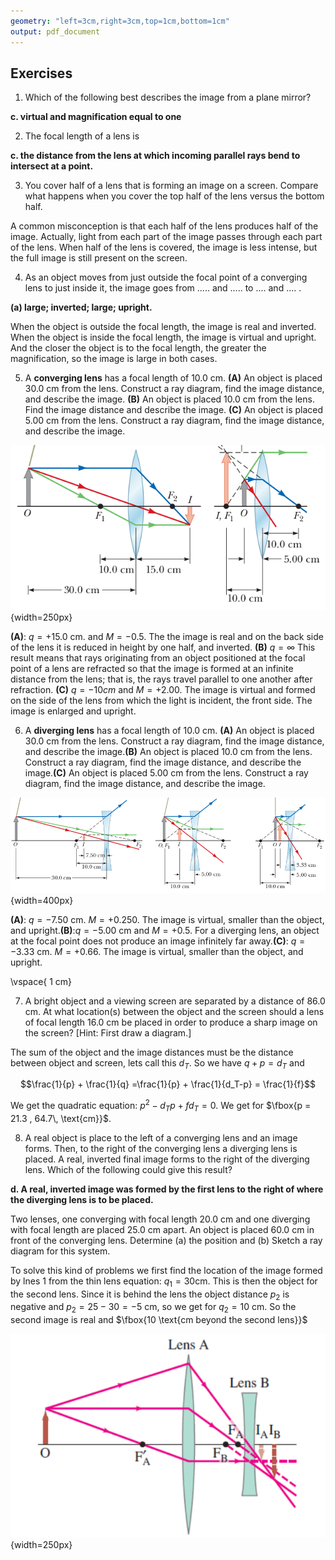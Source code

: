 ```yaml
---
geometry: "left=3cm,right=3cm,top=1cm,bottom=1cm"
output: pdf_document
---
```


## Exercises

1)  Which of the following best describes the image from a plane mirror?

**c. virtual and magnification equal to one**


2) The focal length of a lens is

**c. the distance from the lens at which incoming parallel rays bend to intersect
at a point.**

3) You cover half of a lens that is forming an image on a screen. Compare what happens when you cover the top half of the lens versus the bottom half.

A common misconception is that each half of the lens produces half of the image. Actually, light from each part of the image passes through each part of the lens. When half of the lens is covered, the image is less intense, but the full image is still present on the screen. 

4) As an object moves from just outside the focal point of a converging lens to just inside it, the image goes from .....  and .....  to ....  and ....   .

**(a) large; inverted; large; upright.**

When the object is outside the focal length, the image is real and inverted. When the object is inside the focal length, the image is virtual and upright. And the closer the object is to the focal length, the greater the magnification, so the image is large in both cases. 



5) A **converging lens** has a focal length of 10.0 cm. **(A)** An object is placed 30.0 cm from the lens. Construct a ray diagram, find the image distance, and describe the image. **(B)** An object is placed 10.0 cm from the lens. Find the image distance and describe the image. **(C)** An object is placed 5.00 cm from the lens. Construct a ray diagram, find the image distance, and describe the image.

![](conv.png){width=250px}

**(A)**: $q = + 15.0$ cm. and $M= -0.5$. The the image is real and on the back side of the lens it is reduced in height by one half, and inverted. **(B)** $q=\infty$ This result means that rays originating from an object positioned at the focal point of a lens are refracted so that the image is formed at an infinite distance from the lens; that is, the rays travel parallel to one another after refraction. **(C)** $q=-10cm$ and $M=+2.00$. The image is virtual and formed on the side of the lens from which the light is incident, the front side. The image is enlarged and upright.


6) A **diverging lens** has a focal length of 10.0 cm. **(A)** An object is placed 30.0 cm from the lens. Construct a ray diagram, find the image distance, and describe the image.**(B)** An object is placed 10.0 cm from the lens. Construct a ray diagram, find the image distance, and describe the image.**(C)** An object is placed 5.00 cm from the lens. Construct a ray diagram, find the image distance, and describe the image.


![](divv.png){width=400px}

**(A)**: $q=-7.50$ cm. $M=+0.250$. The image is virtual, smaller than the object, and upright.**(B)**:$q=-5.00$ cm and $M=+0.5$.  For a diverging lens, an object at the focal point does not produce an image infinitely far away.**(C)**: $q=-3.33$ cm. $M=+0.66$. The image is virtual, smaller than the object, and upright.

\vspace{ 1 cm}

7) A bright object and a viewing screen are separated by
a distance of 86.0 cm. At what location(s) between the
object and the screen should a lens of focal length 16.0 cm
be placed in order to produce a sharp image on the screen?
[Hint: First draw a diagram.]

The sum of the object and the image distances must be the distance between object and screen, lets call this $d_T$. So we have $q + p = d_T$ and 

$$\frac{1}{p} + \frac{1}{q} =\frac{1}{p} + \frac{1}{d_T-p} = \frac{1}{f}$$

We get the quadratic equation: $p^2 - d_T p + f d_T =0$. We get for $\fbox{p = 21.3 , 64.7\, \text{cm}}$. 


8) A real object is place to the left of a converging lens and an image forms. Then, to the right of the converging lens a diverging lens is placed. A real, inverted final image forms to the right of the diverging lens. Which of the following could give this result?

**d. A real, inverted image was formed by the first lens to the right of where the diverging lens is to be placed.**

Two lenses, one converging with focal length 20.0 cm and one diverging with focal length are placed 25.0 cm apart. An object is placed 60.0 cm in front of the converging lens. Determine (a) the position and (b) Sketch a ray diagram for this system.

To solve this kind of problems we first find the location of the image formed by lnes 1 from the thin lens equation: $q_1 = 30$cm. This is then the object for the second lens. Since it is behind the lens the object distance $p_2$ is negative and $p_2 = 25 - 30 = -5$ cm, so we get for $q_2=10$ cm. So the second image is real and $\fbox{10 \text{cm beyond the second lens}}$


![](twol.png){width=250px}
